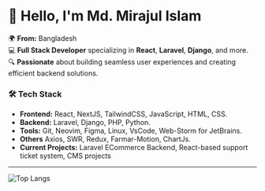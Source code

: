 # 👋 Hello, I'm Md. Mirajul Islam

🌍 **From:** Bangladesh  
💻 **Full Stack Developer** specializing in **React**, **Laravel**, **Django**, and more.  
🔍 **Passionate** about building seamless user experiences and creating efficient backend solutions.

### 🛠️ Tech Stack
- **Frontend:** React, NextJS, TailwindCSS, JavaScript, HTML, CSS.
- **Backend:** Laravel, Django, PHP, Python.
- **Tools:** Git, Neovim, Figma, Linux, VsCode, Web-Storm for JetBrains.
- **Others** Axios, SWR, Redux, Farmar-Motion, ChartJs.
- **Current Projects:** Laravel ECommerce Backend, React-based support ticket system, CMS projects

---
![Top Langs](https://github-readme-stats.vercel.app/api/top-langs/?username=miraz66&layout=compact) 

